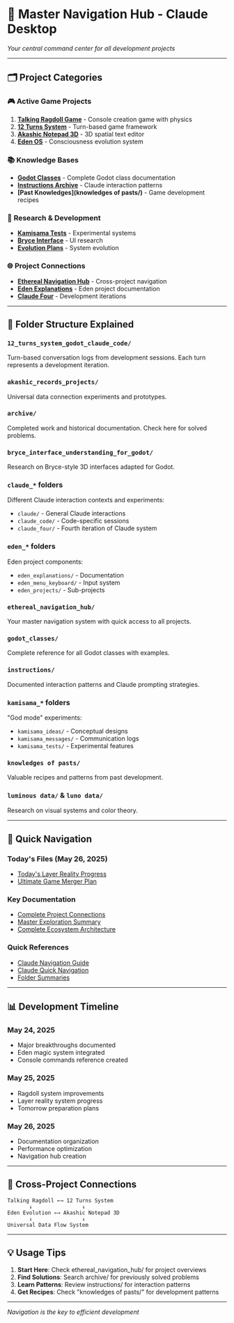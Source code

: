 # 🌟 Master Navigation Hub - Claude Desktop

*Your central command center for all development projects*

---

## 🗂️ Project Categories

### 🎮 **Active Game Projects**
1. **[Talking Ragdoll Game](../../talking_ragdoll_game/)** - Console creation game with physics
2. **[12 Turns System](../../12_turns_system/)** - Turn-based game framework
3. **[Akashic Notepad 3D](../../akashic_notepad3d_game/)** - 3D spatial text editor
4. **[Eden OS](../../Eden_OS/)** - Consciousness evolution system

### 📚 **Knowledge Bases**
- **[Godot Classes](godot_classes/)** - Complete Godot class documentation
- **[Instructions Archive](instructions/)** - Claude interaction patterns
- **[Past Knowledges](knowledges of pasts/)** - Game development recipes

### 🧪 **Research & Development**
- **[Kamisama Tests](kamisama_tests/)** - Experimental systems
- **[Bryce Interface](bryce_interface_understanding_for_godot/)** - UI research
- **[Evolution Plans](evolution_plan_from_desktop/)** - System evolution

### 🌐 **Project Connections**
- **[Ethereal Navigation Hub](ethereal_navigation_hub/)** - Cross-project navigation
- **[Eden Explanations](eden_explanations/)** - Eden project documentation
- **[Claude Four](claude_four/)** - Development iterations

---

## 📁 Folder Structure Explained

### **`12_turns_system_godot_claude_code/`**
Turn-based conversation logs from development sessions. Each turn represents a development iteration.

### **`akashic_records_projects/`**
Universal data connection experiments and prototypes.

### **`archive/`**
Completed work and historical documentation. Check here for solved problems.

### **`bryce_interface_understanding_for_godot/`**
Research on Bryce-style 3D interfaces adapted for Godot.

### **`claude_*` folders**
Different Claude interaction contexts and experiments:
- `claude/` - General Claude interactions
- `claude_code/` - Code-specific sessions
- `claude_four/` - Fourth iteration of Claude system

### **`eden_*` folders**
Eden project components:
- `eden_explanations/` - Documentation
- `eden_menu_keyboard/` - Input system
- `eden_projects/` - Sub-projects

### **`ethereal_navigation_hub/`**
Your master navigation system with quick access to all projects.

### **`godot_classes/`**
Complete reference for all Godot classes with examples.

### **`instructions/`**
Documented interaction patterns and Claude prompting strategies.

### **`kamisama_*` folders**
"God mode" experiments:
- `kamisama_ideas/` - Conceptual designs
- `kamisama_messages/` - Communication logs
- `kamisama_tests/` - Experimental features

### **`knowledges of pasts/`**
Valuable recipes and patterns from past development.

### **`luminous data/` & `luno data/`**
Research on visual systems and color theory.

---

## 🚀 Quick Navigation

### **Today's Files (May 26, 2025)**
- [Today's Layer Reality Progress](TODAYS_LAYER_REALITY_PROGRESS_2025_05_26.md)
- [Ultimate Game Merger Plan](ULTIMATE_GAME_MERGER_PLAN_2025_05_26.md)

### **Key Documentation**
- [Complete Project Connections](COMPLETE_PROJECT_CONNECTIONS.md)
- [Master Exploration Summary](MASTER_EXPLORATION_SUMMARY.md)
- [Complete Ecosystem Architecture](complete_ecosystem_architecture.md)

### **Quick References**
- [Claude Navigation Guide](CLAUDE_NAVIGATION_GUIDE.md)
- [Claude Quick Navigation](CLAUDE_QUICK_NAVIGATION.md)
- [Folder Summaries](FOLDER_SUMMARIES.md)

---

## 📊 Development Timeline

### **May 24, 2025**
- Major breakthroughs documented
- Eden magic system integrated
- Console commands reference created

### **May 25, 2025**
- Ragdoll system improvements
- Layer reality system progress
- Tomorrow preparation plans

### **May 26, 2025**
- Documentation organization
- Performance optimization
- Navigation hub creation

---

## 🔗 Cross-Project Connections

```
Talking Ragdoll ←→ 12 Turns System
       ↓                ↓
Eden Evolution ←→ Akashic Notepad 3D
       ↓                ↓
Universal Data Flow System
```

---

## 💡 Usage Tips

1. **Start Here**: Check ethereal_navigation_hub/ for project overviews
2. **Find Solutions**: Search archive/ for previously solved problems
3. **Learn Patterns**: Review instructions/ for interaction patterns
4. **Get Recipes**: Check "knowledges of pasts/" for development patterns

---

*Navigation is the key to efficient development*